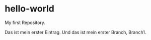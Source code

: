 # hello-world
My first Repository.

Das ist mein erster Eintrag.
Und das ist mein erster Branch, Branch1.

